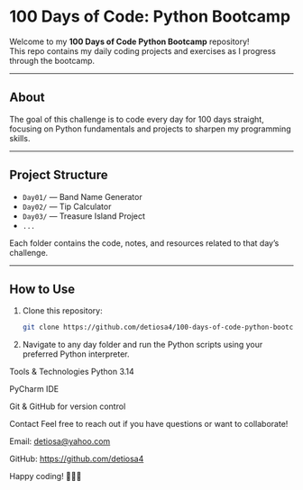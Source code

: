 # 100 Days of Code: Python Bootcamp

Welcome to my **100 Days of Code Python Bootcamp** repository!  
This repo contains my daily coding projects and exercises as I progress through the bootcamp.

---

## About

The goal of this challenge is to code every day for 100 days straight, focusing on Python fundamentals and projects to sharpen my programming skills.

---

## Project Structure

- `Day01/` — Band Name Generator  
- `Day02/` — Tip Calculator
- `Day03/` — Treasure Island Project
- `...`

Each folder contains the code, notes, and resources related to that day’s challenge.

---

## How to Use

1. Clone this repository:  
   ```bash
   git clone https://github.com/detiosa4/100-days-of-code-python-bootcamp.git

   
2. Navigate to any day folder and run the Python scripts using your preferred Python interpreter.

Tools & Technologies
Python 3.14

PyCharm IDE

Git & GitHub for version control

Contact
Feel free to reach out if you have questions or want to collaborate!

Email: detiosa@yahoo.com

GitHub: https://github.com/detiosa4

Happy coding! 
📝📝📝
